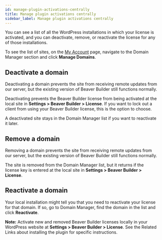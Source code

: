 ```yaml
---
id: manage-plugin-activations-centrally
title: Manage plugin activations centrally
sidebar_label: Manage plugin activations centrally
---
```


You can see a list of all the WordPress installations in which your license is
activated, and you can deactivate, remove, or reactivate the license for any
of those installations.

To see the list of sites, on the  [My Account](https://www.wpbeaverbuilder.com/my-account/) page, navigate to the Domain Manager section and click **Manage Domains**.  

## Deactivate a domain

Deactivating a domain prevents the site from receiving remote updates from our
server, but the existing version of Beaver Builder still functions normally.

Deactivating prevents the Beaver Builder license from being activated at the
local site in **Settings > Beaver Builder > License**.  If you want to lock
out a client from using your Beaver Builder license, this is the option to
choose.

A deactivated site stays in the Domain Manager list if you want to reactivate
it later.

## Remove a domain

Removing a domain prevents the site from receiving remote updates from our
server, but the existing version of Beaver Builder still functions normally.

The site is removed from the Domain Manager list, but it returns if the
license key is entered at the local site in  **Settings > Beaver Builder >
License**.

## Reactivate a domain

Your local installation might tell you that you need to reactivate your
license for that domain. If so, go to Domain Manager, find the domain in the
list and click **Reactivate**.

**Note:** Activate new and removed Beaver Builder licenses locally in your
WordPress website at **Settings > Beaver Builder > License**. See the Related
Links about installing the plugin for specific instructions.
